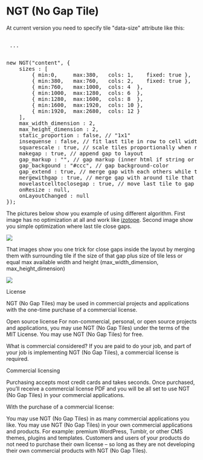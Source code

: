 NGT (No Gap Tile)
=========

At current version you need to specify tile "data-size" attribute like this:  
<pre>
	<div data-size="2x2"> ... </div>
</pre>
<pre>
new NGT("content", {
	sizes : [
		{ min:0,     max:380,   cols: 1,    fixed: true },
		{ min:380,   max:760,   cols: 2,    fixed: true },
		{ min:760,   max:1000,  cols: 4  },
		{ min:1000,  max:1280,  cols: 6  },
		{ min:1280,  max:1600,  cols: 8  },
		{ min:1600,  max:1920,  cols: 10 },
		{ min:1920,  max:2680,  cols: 12 }
	],
	max_width_dimension : 2,
	max_height_dimension : 2,
	static_proportion : false, // "1x1"
	insequense : false, // fit last tile in row to cell width 
	squarescale : true, // scale tiles proportionally when resize
	makegap	: true, // append gap to layout
	gap_markup : "", // gap markup (inner html if string or module if element)
	gap_backgound : "#ccc", // gap background-color
	gap_extend : true, // merge gap with each others while they less then considition (max_width_dimension and max_height_dimension)
	mergewithgap : true, // merge gap with around tile that match gap size and condition (max_width_dimension and max_height_dimension)
	movelastcelltoclosegap : true, // move last tile to gap if mergewithgap do not solve them
	onResize : null,
	onLayoutChanged : null
});
</pre>

The pictures below show you example of using different algorithm. First image has no optimization at all and work like <a href="http://isotope.metafizzy.co/" target="_blank">izotope</a>. Second image show you simple optimization where last tile close gaps.

<img src="https://raw.github.com/DQvsRA/nogaptile/master/examples/images/nogaptiles_algorithm_1.jpg">

That images show you one trick for close gaps inside the layout by merging them with surrounding tile if the size of that gap plus size of tile less or equal max available width and height (max_width_dimension, max_height_dimension)

<img src="https://raw.github.com/DQvsRA/nogaptile/master/examples/images/nogaptiles_algorithm_2.jpg">


License

NGT (No Gap Tiles) may be used in commercial projects and applications with the one-time purchase of a commercial license.

Open source license
For non-commercial, personal, or open source projects and applications, you may use NGT (No Gap Tiles) under the terms of the MIT License. You may use NGT (No Gap Tiles) for free.

What is commercial considered?
If you are paid to do your job, and part of your job is implementing NGT (No Gap Tiles), a commercial license is required.

Commercial licensing

Purchasing accepts most credit cards and takes seconds. Once purchased, you’ll receive a commercial license PDF and you will be all set to use NGT (No Gap Tiles) in your commercial applications.

With the purchase of a commercial license:

You may use NGT (No Gap Tiles) in as many commercial applications you like.
You may use NGT (No Gap Tiles) in your own commercial applications and products. For example: premium WordPress, Tumblr, or other CMS themes, plugins and templates.
Customers and users of your products do not need to purchase their own license – so long as they are not developing their own commercial products with NGT (No Gap Tiles).
